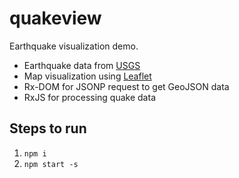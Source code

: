 # quakeview
Earthquake visualization demo.  

* Earthquake data from [USGS](https://earthquake.usgs.gov/earthquakes/feed/v1.0/geojson.php)
* Map visualization using [Leaflet](http://leafletjs.com/)
* Rx-DOM for JSONP request to get GeoJSON data
* RxJS for processing quake data

## Steps to run
1. `npm i`
2. `npm start -s`

